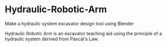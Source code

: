 # Hydraulic-Robotic-Arm
Make a hydraulic system excavator design tool using Blender

Hydraulic Robotic Arm is an excavator teaching aid using the principle of a hydraulic system derived from Pascal's Law.
